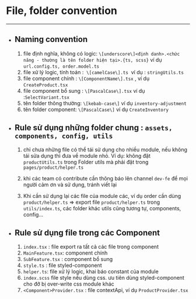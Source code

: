 # File, folder convention

* * *

- ## Naming convention

    1. file định nghĩa, không có logic: `\[underscore\]<định danh>.<chức năng - thường là tên folder hiện tại>.{ts, scss}` ví dụ `url.config.ts, order.model.ts`
    2. file xử lý logic, tính toán :  `\[camelCase\].ts`  ví dụ : `stringUtils.ts`
    3. file component chính : `\[ComponentName\].tsx` , ví dụ `CreateProduct.tsx`
    4. file component bổ sung : `\[PascalCase\].tsx` ví dụ :`SelectVariant.tsx`
    5. tên folder thông thường: `\[kebab-case\]` ví dụ `inventory-adjustment`
    6. tên folder component: `\[PascalCase\]` ví dụ `CreateInventory`

- ## Rule sử dụng những folder chung : `assets, components, config, utils`

    1. chỉ chưa những file có thể tái sử dụng cho nhiều module, nếu không tái sửa dụng thì đưa về module nhỏ. Ví dụ: không đặt `productUtils.ts` trong Folder utils mà phải đặt trong `pages/product/helper.ts`

    2. khi các team có contribute cần thông báo lên channel `dev-fe` để mọi người cảm ơn và sử dụng, tránh viết lại

    3. Khi cần sử dụng lại các file của module các, ví dụ order cần dùng `product/helper.ts` =\> export file `product/helper.ts` trong `utils/index.ts`, các folder khác utils cũng tương tự, components, config...

- ## Rule sử dụng file trong các Component

    1. `index.tsx` : file export ra tất cả các file trong component
    2. `MainFeature.tsx`: component chính
    3. `SubFeature.tsx` : component bổ sung
    4. `style.ts` : file styled-component
    5. `helper.ts`: file xử lý logic, khai báo constant của module
    6. `index.scss` file style nếu dùng css. ưu tiên dùng styled-component cho đỡ bị over-write css module khác
    7. `<Component>Provider.tsx` : file contextApi, ví dụ `ProductProvider.tsx`
